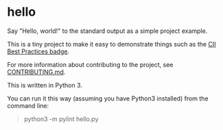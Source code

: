 # hello

Say "Hello, world!" to the standard output as a simple project example.

This is a tiny project to make it easy to demonstrate things such as the
[CII Best Practices badge](https://bestpractices.coreinfrastructure.org/).

For more information about contributing to the project, see
[CONTRIBUTING.md](CONTRIBUTING.md).

This is written in Python 3.

You can run it this way (assuming you have Python3 installed)
from the command line:

> python3 -m pylint hello.py
